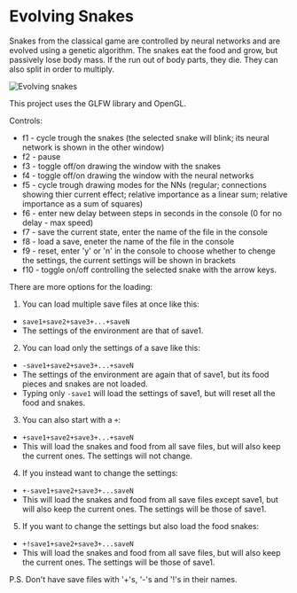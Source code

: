 # Evolving Snakes
Snakes from the classical game are controlled by neural networks and are evolved using a genetic algorithm. The snakes eat the food and grow, but passively lose body mass. If the run out of body parts, they die. They can also split in order to multiply.

![Evolving snakes](https://cloud.githubusercontent.com/assets/12662877/13763264/981f20b8-ea4d-11e5-94d7-91d2242d5c01.png)

This project uses the GLFW library and OpenGL.

Controls:
  * f1 - cycle trough the snakes  (the selected snake will blink; its neural network is shown in the other window)
  * f2 - pause
  * f3 - toggle off/on drawing the window with the snakes
  * f4 - toggle off/on drawing the window with the neural networks
  * f5 - cycle trough drawing modes for the NNs (regular; connections showing thier current effect; relative importance as a linear sum; relative importance as a sum of squares)
  * f6 - enter new delay between steps in seconds in the console (0 for no delay - max speed)
  * f7 - save the current state, enter the name of the file in the console
  * f8 - load a save, eneter the name of the file in the console
  * f9 - reset, enter 'y' or 'n' in the console to choose whether to chenge the settings, the current settings will be shown in brackets
  * f10 - toggle on/off controlling the selected snake with the arrow keys.

There are more options for the loading:

1. You can load multiple save files at once like this:
  * `save1+save2+save3+...+saveN`
  * The settings of the environment are that of save1.

2. You can load only the settings of a save like this:
  * `-save1+save2+save3+...+saveN`
  * The settings of the environment are again that of save1, but its food pieces and snakes are not loaded.
  * Typing only `-save1` will load the settings of save1, but will reset all the food and snakes.

3. You can also start with a `+`:
  * `+save1+save2+save3+...+saveN`
  * This will load the snakes and food from all save files, but will also keep the current ones. The settings will not change.

4. If you instead want to change the settings:
  * `+-save1+save2+save3+...saveN`
  * This will load the snakes and food from all save files except save1, but will also keep the current ones. The settings will be those of save1.

5. If you want to change the settings but also load the food snakes:
  * `+!save1+save2+save3+...saveN`
  * This will load the snakes and food from all save files, but will also keep the current ones. The settings will be those of save1.

P.S. Don't have save files with '+'s, '-'s and '!'s in their names.
